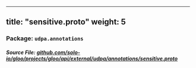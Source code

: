 
---
title: "sensitive.proto"
weight: 5
---

<!-- Code generated by solo-kit. DO NOT EDIT. -->


### Package: `udpa.annotations`

##### Source File: [github.com/solo-io/gloo/projects/gloo/api/external/udpa/annotations/sensitive.proto](https://github.com/solo-io/gloo/blob/master/projects/gloo/api/external/udpa/annotations/sensitive.proto)






<!-- Start of HubSpot Embed Code -->
<script type="text/javascript" id="hs-script-loader" async defer src="//js.hs-scripts.com/5130874.js"></script>
<!-- End of HubSpot Embed Code -->

